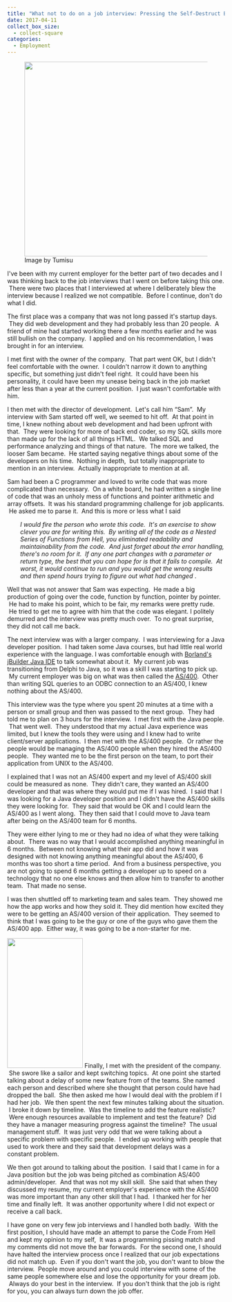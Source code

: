 ```yaml
---
title: "What not to do on a job interview: Pressing the Self-Destruct Button"
date: 2017-04-11
collect_box_size:
  - collect-square
categories:
  - Employment
---
```

<figure><img loading="lazy" src="https://i1.wp.com/photos.smugmug.com/photos/i-zHpCHfr/0/M/i-zHpCHfr-M.jpg?resize=600%2C450&#038;ssl=1" alt="" width="600" height="450"  /><figcaption>Image by Tumisu</figcaption></figure>

I've been with my current employer for the better part of two decades and I was thinking back to the job interviews that I went on before taking this one.  There were two places that I interviewed at where I deliberately blew the interview because I realized we not compatible.  Before I continue, don't do what I did.

The first place was a company that was not long passed it's startup days.  They did web development and they had probably less than 20 people.  A friend of mine had started working there a few months earlier and he was still bullish on the company.  I applied and on his recommendation, I was brought in for an interview.

I met first with the owner of the company.  That part went OK, but I didn't feel comfortable with the owner.  I couldn't narrow it down to anything specific, but something just didn't feel right.  It could have been his personality, it could have been my unease being back in the job market after less than a year at the current position.  I just wasn't comfortable with him.

I then met with the director of development.  Let's call him &#8220;Sam&#8221;.  My interview with Sam started off well, we seemed to hit off.  At that point in time, I knew nothing about web development and had been upfront with that.  They were looking for more of back end coder, so my SQL skills more than made up for the lack of all things HTML.  We talked SQL and performance analyzing and things of that nature.  The more we talked, the looser Sam became.  He started saying negative things about some of the developers on his time.  Nothing in depth,  but totally inappropriate to mention in an interview.  Actually inappropriate to mention at all.

Sam had been a C programmer and loved to write code that was more complicated than necessary.  On a white board, he had written a single line of code that was an unholy mess of functions and pointer arithmetic and array offsets.  It was his standard programming challenge for job applicants.  He asked me to parse it.  And this is more or less what I said

<p style="padding-left: 30px;">
  <em>I would fire the person who wrote this code.  It's an exercise to show clever you are for writing this.  By writing all of the code as a Nested Series of Functions from Hell, you eliminated readability and maintainability from the code.  And just forget about the error handling, there's no room for it.  If any one part changes with a parameter or return type, the best that you can hope for is that it fails to compile.  At worst, it would continue to run and you would get the wrong results and then spend hours trying to figure out what had changed</em> .
</p>

Well that was not answer that Sam was expecting.  He made a big production of going over the code, function by function, pointer by pointer.  He had to make his point, which to be fair, my remarks were pretty rude.  He tried to get me to agree with him that the code was elegant. I politely demurred and the interview was pretty much over.  To no great surprise, they did not call me back.

The next interview was with a larger company.  I was interviewing for a Java developer position.  I had taken some Java courses, but had little real world experience with the language. I was comfortable enough with [Borland's jBuilder Java IDE](https://en.wikipedia.org/wiki/JBuilder) to talk somewhat about it.  My current job was transitioning from Delphi to Java, so it was a skill I was starting to pick up.  My current employer was big on what was then called the [AS/400](https://en.wikipedia.org/wiki/IBM_System_i).  Other than writing SQL queries to an ODBC connection to an AS/400, I knew nothing about the AS/400.

This interview was the type where you spent 20 minutes at a time with a person or small group and then was passed to the next group.  They had told me to plan on 3 hours for the interview.  I met first with the Java people.  That went well.  They understood that my actual Java experience was limited, but I knew the tools they were using and I knew had to write client/server applications.  I then met with the AS/400 people.  Or rather the people would be managing the AS/400 people when they hired the AS/400 people.  They wanted me to be the first person on the team, to port their application from UNIX to the AS/400.

I explained that I was not an AS/400 expert and my level of AS/400 skill could be measured as none.  They didn't care, they wanted an AS/400 developer and that was where they would put me if I was hired.  I said that I was looking for a Java developer position and I didn't have the AS/400 skills they were looking for.  They said that would be OK and I could learn the AS/400 as I went along.  They then said that I could move to Java team after being on the AS/400 team for 6 months.

They were either lying to me or they had no idea of what they were talking about.  There was no way that I would accomplished anything meaningful in 6 months.  Between not knowing what their app did and how it was designed with not knowing anything meaningful about the AS/400, 6 months was too short a time period.  And from a business perspective, you are not going to spend 6 months getting a developer up to speed on a technology that no one else knows and then allow him to transfer to another team.  That made no sense.

I was then shuttled off to marketing team and sales team.  They showed me how the app works and how they sold it. They did mention how excited they were to be getting an AS/400 version of their application.  They seemed to think that I was going to be the guy or one of the guys who gave them the AS/400 app.  Either way, it was going to be a non-starter for me.

<img loading="lazy" class="size-medium alignleft" src="https://i1.wp.com/photos.smugmug.com/photos/i-wf8LTvX/0/S/i-wf8LTvX-S.png?resize=175%2C300&#038;ssl=1" width="175" height="300"  />  
Finally, I met with the president of the company.  She swore like a sailor and kept switching topics.  At one point she started talking about a delay of some new feature from of the teams. She named each person and described where she thought that person could have had dropped the ball.  She then asked me how I would deal with the problem if I had her job.  We then spent the next few minutes talking about the situation.  I broke it down by timeline.  Was the timeline to add the feature realistic?  Were enough resources available to implement and test the feature?  Did they have a manager measuring progress against the timeline?  The usual management stuff.  It was just very odd that we were talking about a specific problem with specific people.  I ended up working with people that used to work there and they said that development delays was a constant problem.

We then got around to talking about the position.  I said that I came in for a Java position but the job was being pitched as combination AS/400 admin/developer.  And that was not my skill skill.  She said that when they discussed my resume, my current employer's experience with the AS/400 was more important than any other skill that I had.  I thanked her for her time and finally left.  It was another opportunity where I did not expect or receive a call back.

I have gone on very few job interviews and I handled both badly.  With the first position, I should have made an attempt to parse the Code From Hell and kept my opinion to my self,  It was a programming pissing match and my comments did not move the bar forwards.  For the second one, I should have halted the interview process once I realized that our job expectations did not match up.  Even if you don't want the job, you don't want to blow the interview.  People move around and you could interview with some of the same people somewhere else and lose the opportunity for your dream job.  Always do your best in the interview.  If you don't think that the job is right for you, you can always turn down the job offer.
